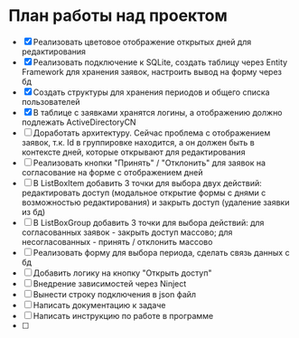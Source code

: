 # План работы над проектом

- [x] Реализовать цветовое отображение открытых дней для редактирования
- [x] Реализовать подключение к SQLite, создать таблицу через Entity Framework для хранения заявок, настроить вывод на форму через бд
- [x] Создать структуры для хранения периодов и общего списка пользователей
- [x] В таблице с заявками хранятся логины, а отображению должно подлежать ActiveDirectoryCN
- [ ] Доработать архитектуру. Сейчас проблема с отображением заявок, т.к. Id в группировке находится, а он должен быть в контексте дней, которые открывают для редактирования
- [ ] Реализовать кнопки "Принять" / "Отклонить" для заявок на согласование на форме с отображением дней
- [ ] В ListBoxItem добавить 3 точки для выбора двух действий: редактировать доступ (модальное открытие формы с днями с возможностью редактирования) и закрыть доступ (удаление заявки из бд)
- [ ] В ListBoxGroup добавить 3 точки для выбора действий: для согласованных заявок - закрыть доступ массово; для несогласованных - принять / отклонить массово
- [ ] Реализовать форму для выбора периода, сделать связь данных с бд
- [ ] Добавить логику на кнопку "Открыть доступ"
- [ ] Внедрение зависимостей через Ninject
- [ ] Вынести строку подключения в json файл
- [ ] Написать документацию к задаче
- [ ] Написать инструкцию по работе в программе
- [ ] 



